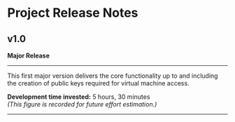 # Project Release Notes

## v1.0

**Major Release**

---

This first major version delivers the core functionality up to and including the creation of public keys required for virtual machine access.

**Development time invested:** 5 hours, 30 minutes  
*(This figure is recorded for future effort estimation.)*

---
